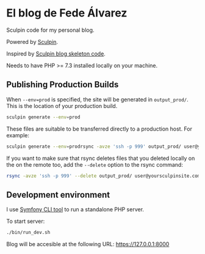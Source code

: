 # El blog de Fede Álvarez

Sculpin code for my personal blog.

Powered by [Sculpin](http://sculpin.io).

Inspired by [Sculpin blog skeleton code](https://github.com/sculpin/sculpin-blog-skeleton).

Needs to have PHP >= 7.3 installed locally on your machine.

## Publishing Production Builds

When `--env=prod` is specified, the site will be generated in `output_prod/`. This
is the location of your production build.

```bash
sculpin generate --env=prod
```

These files are suitable to be transferred directly to a production host. For example:

```bash
sculpin generate --env=prodrsync -avze 'ssh -p 999' output_prod/ user@yoursculpinsite.com:public_html

```

If you want to make sure that rsync deletes files that you deleted locally on the on the remote too, add the `--delete` option to the rsync command:

```bash
rsync -avze 'ssh -p 999' --delete output_prod/ user@yoursculpinsite.com:public_html
```


## Development environment

I use [Symfony CLI tool](https://symfony.com/doc/master/cloud/getting-started) to run a standalone PHP server.

To start server:

```bash
./bin/run_dev.sh
```

Blog will be accesible at the following URL: https://127.0.0.1:8000
